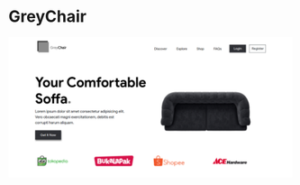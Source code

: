 # GreyChair

![Landing Page](https://github.com/fritssasia/GreyChair/blob/master/preview/preview.png?raw=true)